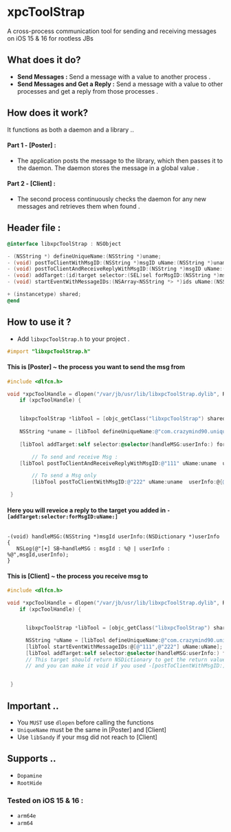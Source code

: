 # xpcToolStrap
A cross-process communication tool for sending and receiving messages on iOS 15 &amp; 16 for rootless JBs


## What does it do?

* **Send Messages :** Send a message with a value to another process .
* **Send Messages and Get a Reply :** Send a message with a value to other processes and get a reply from those processes .

## How does it work?

It functions as both a daemon and a library ..

#### Part 1 - [Poster] :
* The application posts the message to the library, which then passes it to the daemon. The daemon stores the message in a global value .


#### Part 2 - [Client] :
* The second process continuously checks the daemon for any new messages and retrieves them when found .


## Header file : 

```objective-c
@interface libxpcToolStrap : NSObject

- (NSString *) defineUniqueName:(NSString *)uname;
- (void) postToClientWithMsgID:(NSString *)msgID uName:(NSString *)uname userInfo:(NSDictionary *)dict;
- (void) postToClientAndReceiveReplyWithMsgID:(NSString *)msgID uName:(NSString *)uname userInfo:(NSDictionary *)dict;
- (void) addTarget:(id)target selector:(SEL)sel forMsgID:(NSString *)msgID uName:(NSString *)uName;
- (void) startEventWithMessageIDs:(NSArray<NSString *> *)ids uName:(NSString *)uName;

+ (instancetype) shared;
@end
```
## How to use it ?

* Add `libxpcToolStrap.h` to your project .
```objective-c
#import "libxpcToolStrap.h"
```

#### This is [Poster] ~ the process you want to send the msg from
```objective-c
#include <dlfcn.h>
```
```objective-c
void *xpcToolHandle = dlopen("/var/jb/usr/lib/libxpcToolStrap.dylib", RTLD_LAZY);
	if (xpcToolHandle) {


	libxpcToolStrap *libTool = [objc_getClass("libxpcToolStrap") shared];
 
	NSString *uname = [libTool defineUniqueName:@"com.crazymind90.uniqueName"];
	
	[libTool addTarget:self selector:@selector(handleMSG:userInfo:) forMsgID:@"111" uName:uname];

        // To send and receive Msg :
  	[libTool postToClientAndReceiveReplyWithMsgID:@"111" uName:uname  userInfo:@{@"UDID":@"11111111-11111-11111"}];

        // To send a Msg only
        [libTool postToClientWithMsgID:@"222" uName:uname  userInfo:@{@"UDID":@"22222222-22222-22222"}];

 }
```

#### Here you will reveice a reply to the target you added in `-[addTarget:selector:forMsgID:uName:]`
```

-(void) handleMSG:(NSString *)msgId userInfo:(NSDictionary *)userInfo {
   NSLog(@"[+] SB~handleMSG : msgId : %@ | userInfo : %@",msgId,userInfo);
}

```



#### This is [Client] ~ the process you receive msg to
```objective-c
#include <dlfcn.h>
```
```objective-c
void *xpcToolHandle = dlopen("/var/jb/usr/lib/libxpcToolStrap.dylib", RTLD_LAZY);
	if (xpcToolHandle) {


      libxpcToolStrap *libTool = [objc_getClass("libxpcToolStrap") shared];

      NSString *uName = [libTool defineUniqueName:@"com.crazymind90.uniqueName"];
      [libTool startEventWithMessageIDs:@[@"111",@"222"] uName:uName];
      [libTool addTarget:self selector:@selector(handleMSG:userInfo:) forMsgID:@"111" uName:uName];
      // This target should return NSDictionary to get the return value if you used -[postToClientAndReceiveReplyWithMsgID:]
      // and you can make it void if you used -[postToClientWithMsgID:]


 }
```

## Important ..
* You `MUST` use `dlopen` before calling the functions
* `UniqueName` must be the same in [Poster] and [Client]
* Use `libSandy` if your msg did not reach to [Client]




## Supports ..

* `Dopamine`
* `RootHide`
  
### Tested on iOS 15 & 16 :

* `arm64e`
* `arm64`



